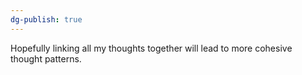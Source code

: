 ```yaml
---
dg-publish: true
---
```


Hopefully linking all my thoughts together will lead to more cohesive thought patterns. 
